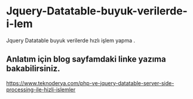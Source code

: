 # Jquery-Datatable-buyuk-verilerde-i-lem
Jquery Datatable buyuk verilerde hızlı işlem yapma .

## Anlatım için blog sayfamdaki linke yazıma bakabilirsiniz.
https://www.teknoderya.com/php-ve-jquery-datatable-server-side-processing-ile-hizli-islemler
